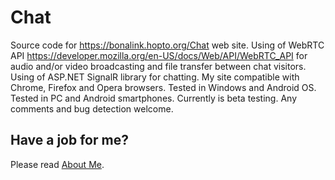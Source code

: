 # Chat
Source code for https://bonalink.hopto.org/Chat web site.
Using of WebRTC API https://developer.mozilla.org/en-US/docs/Web/API/WebRTC_API for audio and/or video broadcasting and file transfer between chat visitors.
Using of ASP.NET SignalR library for chatting.
My site compatible with Chrome, Firefox and Opera browsers. Tested in Windows and Android OS. Tested in PC and Android smartphones. Currently is beta testing. Any comments and bug detection welcome.
## Have a job for me?
Please read <a href='http://anhr.ucoz.net/AboutMe/' target="_blank">About Me</a>.

